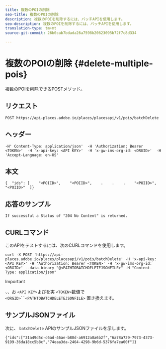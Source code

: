 ```yaml
---
title: 複数のPOIの削除
seo-title: 複数のPOIの削除
description: 複数のPOIを削除するには、バッチAPIを使用します。
seo-description: 複数のPOIを削除するには、バッチAPIを使用します。
translation-type: tm+mt
source-git-commit: 26b0cab7bdada26a7598b20623095b72f7c8d334

---
```




# 複数のPOIの削除 {#delete-multiple-pois}

複数のPOIを削除できるPOSTメソッド。

## リクエスト

```text
POST https://api-places.adobe.io/places/placesapi/v1/pois/batchDelete
```

## ヘッダー

```text
-H' Content-Type: application/json'  -H 'Authorization: Bearer <TOKEN>'  -H 'x-api-key: <API KEY>'  -H 'x-gw-ims-org-id: <ORGID>'  -H 'Accept-Language: en-US'
```

## 本文

```text
{  "ids": [    "<POIID>",    "<POIID>",    .    .    .    "<POIID>",    "<POIID>"  ]}
```

## 応答のサンプル

```text
If successful a Status of "204 No Content" is returned.
```

## CURLコマンド

このAPIをテストするには、次のCURLコマンドを使用します。

```text
curl -X POST 'https://api-places.adobe.io/places/placesapi/v1/pois/batchDelete' -H 'x-api-key: <API KEY>' -H 'Authorization: Bearer <TOKEN>' -H 'x-gw-ims-org-id: <ORGID>' --data-binary "@<PATHTOBATCHDELETEJSONFILE>" -H "Content-Type: application/json"
```

>[!IMPORTANT]
>
>、、お `<API KEY>`よびを実 `<TOKEN>`数値で `<ORGID>``<PATHTOBATCHDELETEJSONFILE>` 置き換えます。

## サンプルJSONファイル

次に、 `batchDelete` APIのサンプルJSONファイルを示します。

```text
{​"ids":["31a49d5c-c6ad-46ae-b88d-a6912a8a6b2f","6a78a729-7973-4373-9199-36da18cc5b8c","74eaa3da-2464-4298-9b6d-5376fa7ea00f"]​}
```
